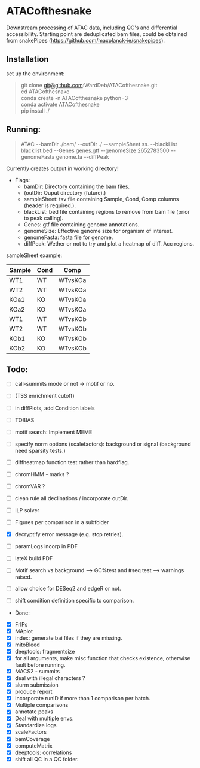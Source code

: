 # ATACofthesnake

Downstream processing of ATAC data, including QC's and differential accessibility. Starting point are deduplicated bam files, could be obtained from snakePipes (https://github.com/maxplanck-ie/snakepipes).


## Installation

  set up the environment:  
>  git clone git@github.com:WardDeb/ATACofthesnake.git  
>  cd ATACofthesnake  
>  conda create -n ATACofthesnake python=3  
>  conda activate ATACofthesnake  
>  pip install ./  

## Running:  

> ATAC --bamDir ./bam/ --outDir ./ --sampleSheet ss. --blackList blacklist.bed --Genes genes.gtf --genomeSize 2652783500 --genomeFasta genome.fa --diffPeak

Currently creates output in working directory!

  - Flags:
    - bamDir: Directory containing the bam files.  
    - (outDir: Ouput directory (future).)  
    - sampleSheet: tsv file containing Sample, Cond, Comp columns (header is required.).  
    - blackList: bed file containing regions to remove from bam file (prior to peak calling).  
    - Genes: gtf file containing genome annotations.  
    - genomeSize: Effective genome size for organism of interest.  
    - genomeFasta: fasta file for genome.  
    - diffPeak: Wether or not to try and plot a heatmap of diff. Acc regions.
  
  sampleSheet example:

  | Sample | Cond | Comp |
  | -- | -- | -- |
  | WT1 | WT | WTvsKOa |
  | WT2 | WT | WTvsKOa |
  | KOa1 | KO | WTvsKOa |
  | KOa2 | KO | WTvsKOa |
  | WT1 | WT | WTvsKOb |
  | WT2 | WT | WTvsKOb |
  | KOb1 | KO | WTvsKOb |
  | KOb2 | KO | WTvsKOb |


## Todo:

 - [ ] call-summits mode or not -> motif or no.
 - [ ] (TSS enrichment cutoff)
 - [ ] in diffPlots, add Condition labels
 - [ ] TOBIAS
 - [ ] motif search: Implement MEME
 - [ ] specify norm options (scalefactors): background or signal (background need sparsity tests.)
 - [ ] diffheatmap function test rather than hardflag.
 - [ ] chromHMM - marks ?
 - [ ] chromVAR ?
 - [ ] clean rule all declinations / incorporate outDir.
 - [ ] ILP solver
 - [ ] Figures per comparison in a subfolder
 - [x] decryptify error message (e.g. stop retries).
 - [ ] paramLogs incorp in PDF
 - [ ] lateX build PDF
 - [ ] Motif search vs background --> GC%test and #seq test --> warnings raised.
 - [ ] allow choice for DESeq2 and edgeR or not.
 - [ ] shift condition definition specific to comparison.

 
- Done:
 - [x] FrIPs
 - [x] MAplot
 - [x] index: generate bai files if they are missing.
 - [x] mitoBleed
 - [x] deeptools: fragmentsize
 - [x] for all arguments, make misc function that checks existence, otherwise fault before running.
 - [x] MACS2 - summits
 - [x] deal with illegal characters ?
 - [x] slurm submission
 - [x] produce report
 - [x] incorporate runID if more than 1 comparison per batch.
 - [x] Multiple comparisons
 - [x] annotate peaks
 - [x] Deal with multiple envs.
 - [x] Standardize logs
 - [x] scaleFactors
 - [x] bamCoverage
 - [x] computeMatrix
 - [x] deeptools: correlations
 - [x] shift all QC in a QC folder.